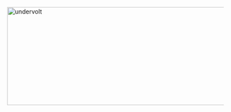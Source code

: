 <img width="552" height="230" alt="undervolt" src="https://github.com/user-attachments/assets/7899544d-5a6f-438f-a452-0df4e533e8f9" />
